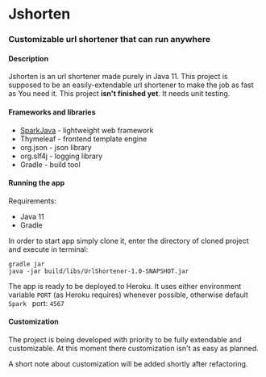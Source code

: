 # Jshorten #

### Customizable url shortener that can run anywhere ###

#### Description ###

Jshorten is an url shortener made purely in Java 11.  This project is supposed to be an easily-extendable url shortener to make the job as fast as You need it.
This project **isn't finished yet**. It needs unit testing. 

#### Frameworks and libraries ####

* [SparkJava](http://sparkjava.com/)  - lightweight web framework
* Thymeleaf - frontend template engine
* org.json - json library
* org.slf4j - logging library
* Gradle - build tool

#### Running the app ####

Requirements:

* Java 11
* Gradle

In order to start app simply clone it, enter the directory of cloned project and execute in terminal:

```shell
gradle jar
java -jar build/libs/UrlShortener-1.0-SNAPSHOT.jar 
```

The app is ready to be deployed to Heroku. It uses either environment variable `PORT` (as Heroku requires)  whenever possible, otherwise default `Spark ` port: `4567`

#### Customization 

The project is being developed with priority to be fully extendable and customizable. At this moment there customization isn't as easy as planned. 

A short note about customization will be added shortly after refactoring.
